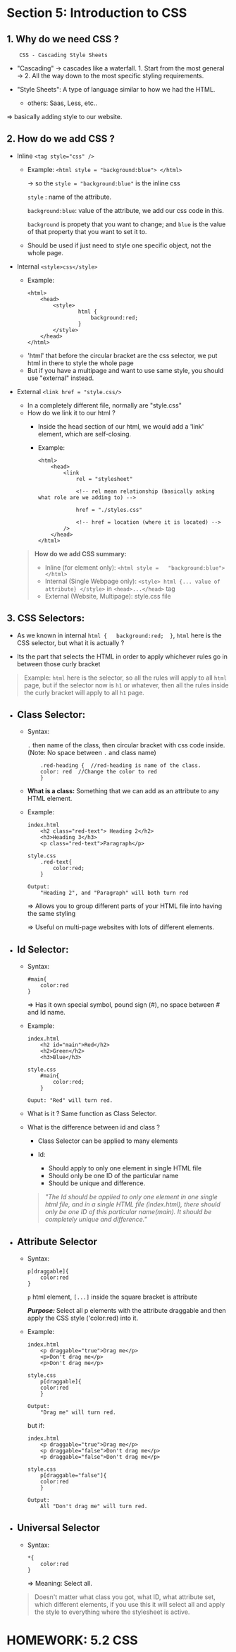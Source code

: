 # **Section 5: Introduction to CSS**

## 1. Why do we need CSS ? 

        CSS - Cascading Style Sheets

-  "Cascading" -> cascades like a waterfall. 1. Start from the most general -> 2. All the way down to the most specific styling requirements. 

- "Style Sheets": A type of language similar to how we had the HTML. 
     - others: Saas, Less, etc..

=> basically adding style to our website. 

## 2. How do we add CSS ? 

- Inline `<tag style="css" />`
    - Example: `<html style = "background:blue"> </html>`
        
        -> so the `style = "background:blue"` is the inline css
        
        `style` : name of the attribute.

        `background:blue`: value of the attribute, we add our css code in this.

        `background` is propety that you want to change; and `blue` is the value of that property that you want to set it to. 
    - Should be used if just need to style one specific object, not the whole page.
- Internal `<style>css</style>` 
    - Example: 
        ```
        <html>
            <head>
                <style>
                        html {
                            background:red; 
                        }
                </style>
            </head>
        </html>
        ```
    - 'html' that before the circular bracket are the css selector, we put html in there to style the whole page
    - But if you have a multipage and want to use same style, you should use "external" instead.
- External `<link href = "style.css/>`
    - In a completely different file, normally are "style.css"
    - How do we link it to our html ? 
        - Inside the head section of our html, we would add a 'link' element, which are self-closing.

        - Example: 
            ```
            <html>
                <head>
                    <link
                        rel = "stylesheet" 

                        <!-- rel mean relationship (basically asking what role are we adding to) -->

                        href = "./styles.css" 
                        
                        <!-- href = location (where it is located) -->
                    />
                </head>
            </html>
            ```

    >  **How do we add CSS summary:** 
    > -  Inline (for element only): `<html style =   "background:blue"> </html>`
    > -  Internal (Single Webpage only): `<style> html {... value of attribute} </style>` in `<head>...</head>` tag
    > -  External (Website, Multipage): style.css file
        

## 3. CSS Selectors: 
- As we known in internal `html {   background:red;  }`, `html` here is the CSS selector, but what it is actually ? 

- Its the part that selects the HTML in order to apply whichever rules go in between those curly bracket

>    Example: `html` here is the selector, so all the rules will apply to all `html` page, but if the selector now is `h1` or whatever, then all the rules inside the curly bracket will apply to all `h1` page.

- **Class Selector:** 
    ---
    
    - Syntax: 
        
        `.` then name of the class, then circular bracket with css code inside. (Note: No space between `.` and class name)
        ```
            .red-heading {  //red-heading is name of the class.
            color: red  //Change the color to red
            }
        ```
    - **What is a class:** Something that we can add as an attribute to any HTML element.
    - Example: 
        ```
        index.html
            <h2 class="red-text"> Heading 2</h2>
            <h3>Heading 3</h3>
            <p class="red-text">Paragraph</p>

        style.css
            .red-text{
                color:red;
            }
        
        Output: 
            "Heading 2", and "Paragraph" will both turn red
        ```
        => Allows you to group different parts of your HTML file into having the same styling

        => Useful on multi-page websites with lots of different elements.

- **Id Selector:**
    ---
    - Syntax:
        ```
        #main{
            color:red
        }
        ```
        => Has it own special symbol, pound sign (#), no space between # and Id name. 
    - Example: 
        ```
        index.html
            <h2 id="main">Red</h2>
            <h2>Green</h2>
            <h3>Blue</h3>

        style.css
            #main{
                color:red;
            }

        Ouput: "Red" will turn red.

    - What is it ? Same function as Class Selector.
    - What is the difference between id and class ?
        - Class Selector can be applied to many elements
        
        - Id: 
            - Should apply to only one element in single HTML file
            - Should only be one ID of the particular name
            - Should be unique and difference.
        
        > <em>"The Id should be applied to only one element in one single html file, and in a single HTML file (index.html), there should only be one ID of this particular name(main). It should be completely unique and difference."</em>

- **Attribute Selector**
    ---
    - Syntax: 
        ```
        p[draggable]{
            color:red
        }
        ```
        `p` html element,
        `[...]` inside the square bracket is attribute

        **<em>Purpose: </em>** Select all p elements with the attribute draggable and then apply the CSS style ('color:red) into it.

    - Example: 
        ```
        index.html
            <p draggable="true">Drag me</p>
            <p>Don't drag me</p>
            <p>Don't drag me</p>

        style.css
            p[draggable]{
            color:red
            }

        Output: 
            "Drag me" will turn red.
        ```

        but if: 
        ```
        index.html
            <p draggable="true">Drag me</p>
            <p draggable="false">Don't drag me</p>
            <p draggable="false">Don't drag me</p>

        style.css
            p[draggable="false"]{
            color:red
            }

        Output: 
            All "Don't drag me" will turn red.

- **Universal Selector**
    ---
    - Syntax: 
        ```
        *{
            color:red
        }
        ```
        => Meaning: Select all.
    > Doesn't matter what class you got, what ID, what attribute set, which different elements, if you use this it will select all and apply the style to everything where the stylesheet is active.
    


    

# HOMEWORK: 5.2 CSS